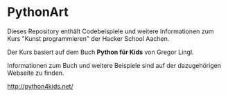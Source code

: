 # PythonArt

Dieses Repository enthält Codebeispiele und weitere Informationen zum Kurs "Kunst programmieren" der Hacker School Aachen.

Der Kurs basiert auf dem Buch **Python für Kids** von Gregor Lingl.

Informationen zum Buch und weitere Beispiele sind auf der dazugehörigen Webseite zu finden.

<http://python4kids.net/>
